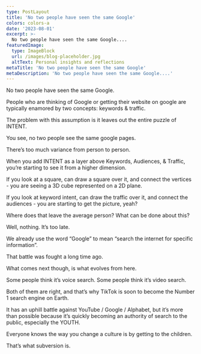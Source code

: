 ```yaml
---
type: PostLayout
title: 'No two people have seen the same Google'
colors: colors-a
date: '2023-08-01'
excerpt: >-
  No two people have seen the same Google....
featuredImage:
  type: ImageBlock
  url: /images/blog-placeholder.jpg
  altText: Personal insights and reflections
metaTitle: 'No two people have seen the same Google'
metaDescription: 'No two people have seen the same Google....'
---
```


No two people have seen the same Google.

People who are thinking of Google or getting their website on google are typically enamored by two concepts: keywords & traffic.

The problem with this assumption is it leaves out the entire puzzle of INTENT.

You see, no two people see the same google pages.

There’s too much variance from person to person.


When you add INTENT as a layer above Keywords, Audiences, & Traffic, you’re starting to see it from a higher dimension.

If you look at a square, can draw a square over it, and connect the vertices - you are seeing a 3D cube represented on a 2D plane.

If you look at keyword intent, can draw the traffic over it, and connect the audiences - you are starting to get the picture, yeah?

Where does that leave the average person? What can be done about this?

Well, nothing. It’s too late.

We already use the word “Google” to mean “search the internet for specific information”.

That battle was fought a long time ago.

What comes next though, is what evolves from here. 

Some people think it’s voice search. Some people think it’s video search.

Both of them are right, and that’s why TikTok is soon to become the Number 1 search engine on Earth.

It has an uphill battle against YouTube / Google / Alphabet, but it’s more than possible because it’s quickly becoming an authority of search to the public, especially the YOUTH.

Everyone knows the way you change a culture is by getting to the children.

That’s what subversion is.